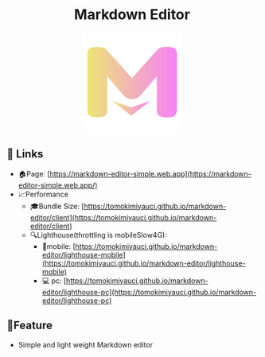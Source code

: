 <h1 align="center">Markdown Editor</h1>

<div align="center">

![Kiku](packages/client/src/static/icon.png)
</div>

## :link: Links

- :house:Page: [https://markdown-editor-simple.web.app](https://markdown-editor-simple.web.app/)
- :chart_with_upwards_trend:Performance
  - :mortar_board:Bundle Size: [https://tomokimiyauci.github.io/markdown-editor/client](https://tomokimiyauci.github.io/markdown-editor/client)
  - :mag:Lighthouse(throttling is mobileSlow4G):
    - :iphone:mobile: [https://tomokimiyauci.github.io/markdown-editor/lighthouse-mobile](https://tomokimiyauci.github.io/markdown-editor/lighthouse-mobile)
    - :computer: pc: [https://tomokimiyauci.github.io/markdown-editor/lighthouse-pc](https://tomokimiyauci.github.io/markdown-editor/lighthouse-pc)

## :rocket:Feature

- Simple and light weight Markdown editor
